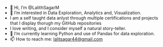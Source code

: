 - 👋 Hi, I’m @LalithSagarM
- 👀 I’m interested in Data Exploration, Analytics and, Visualization.
-    I am a self taught data anlyst through multiple certifications and projects that I display thorugh my GitHub repositories
-    I love writing, and I consider myself a natural story-teller.
- 🌱 I’m currently learning Python and use of Pandas for data exploration.
- 📫 How to reach me: lalitsagar44@gmail.com

<!---
LalithSagarM/LalithSagarM is a ✨ special ✨ repository because its `README.md` (this file) appears on your GitHub profile.
You can click the Preview link to take a look at your changes.
--->

